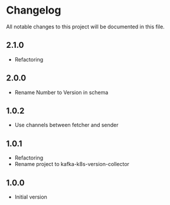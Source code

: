 # Changelog

All notable changes to this project will be documented in this file.

## 2.1.0

- Refactoring

## 2.0.0

- Rename Number to Version in schema

## 1.0.2

- Use channels between fetcher and sender

## 1.0.1

- Refactoring
- Rename project to kafka-k8s-version-collector

## 1.0.0

- Initial version
